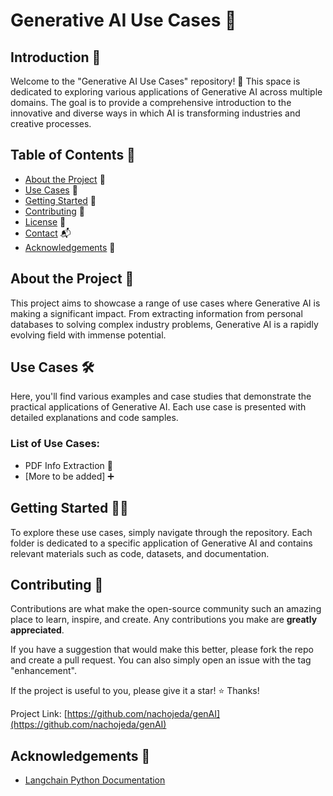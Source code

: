 # Generative AI Use Cases 🌟

## Introduction 📖
Welcome to the "Generative AI Use Cases" repository! 🚀 This space is dedicated to exploring various applications of Generative AI across multiple domains. The goal is to provide a comprehensive introduction to the innovative and diverse ways in which AI is transforming industries and creative processes.

## Table of Contents 📑
- [About the Project](#about-the-project) 📄
- [Use Cases](#use-cases) 💼
- [Getting Started](#getting-started) 🏁
- [Contributing](#contributing) 🤝
- [License](#license) 📜
- [Contact](#contact) 📬
- [Acknowledgements](#acknowledgements) 👏

## About the Project 📘
This project aims to showcase a range of use cases where Generative AI is making a significant impact. From extracting information from personal databases to solving complex industry problems, Generative AI is a rapidly evolving field with immense potential.

## Use Cases 🛠️
Here, you'll find various examples and case studies that demonstrate the practical applications of Generative AI. Each use case is presented with detailed explanations and code samples.

### List of Use Cases:
- PDF Info Extraction 📄
- [More to be added] ➕

## Getting Started 🚶‍♂️
To explore these use cases, simply navigate through the repository. Each folder is dedicated to a specific application of Generative AI and contains relevant materials such as code, datasets, and documentation.

## Contributing 👐
Contributions are what make the open-source community such an amazing place to learn, inspire, and create. Any contributions you make are **greatly appreciated**.

If you have a suggestion that would make this better, please fork the repo and create a pull request. You can also simply open an issue with the tag "enhancement".

If the project is useful to you, please give it a star! ⭐ Thanks!

Project Link: [https://github.com/nachojeda/genAI](https://github.com/nachojeda/genAI)

## Acknowledgements 🙌
- [Langchain Python Documentation](https://python.langchain.com/docs/get_started/introduction)
